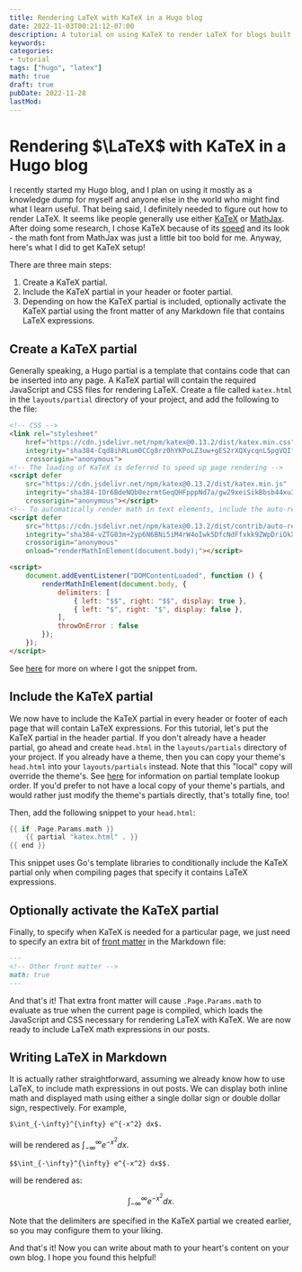 ```yaml
---
title: Rendering LaTeX with KaTeX in a Hugo blog
date: 2022-11-03T00:21:12-07:00
description: A tutorial on using KaTeX to render LaTeX for blogs built with Hugo.
keywords:
categories:
- tutorial
tags: ["hugo", "latex"]
math: true
draft: true
pubDate: 2022-11-28
lastMod:
---
```


# Rendering $\LaTeX$ with KaTeX in a Hugo blog

I recently started my Hugo blog, and I plan on using it mostly as a knowledge dump for myself and anyone else in the world who might find what I learn useful. That being said, I definitely needed to figure out how to render LaTeX. It seems like people generally use either [KaTeX](https://katex.org/) or [MathJax](https://www.mathjax.org/). After doing some research, I chose KaTeX because of its [speed](https://www.intmath.com/cg5/katex-mathjax-comparison.php) and its look - the math font from MathJax was just a little bit too bold for me. Anyway, here's what I did
to get KaTeX setup!

There are three main steps:

1. Create a KaTeX partial.
2. Include the KaTeX partial in your header or footer partial.
3. Depending on how the KaTeX partial is included, optionally activate the KaTeX partial using the front matter of any Markdown file that contains LaTeX expressions.

## Create a KaTeX partial

Generally speaking, a Hugo partial is a template that contains code that can be inserted into any
page. A KaTeX partial will contain the required JavaScript and CSS files for rendering LaTeX. Create a file called `katex.html` in the `layouts/partial` directory of your project, and add the following to the file:

```html
<!-- CSS -->
<link rel="stylesheet"
    href="https://cdn.jsdelivr.net/npm/katex@0.13.2/dist/katex.min.css"
    integrity="sha384-Cqd8ihRLum0CCg8rz0hYKPoLZ3uw+gES2rXQXycqnL5pgVQIflxAUDS7ZSjITLb5"
    crossorigin="anonymous">
<!-- The loading of KaTeX is deferred to speed up page rendering -->
<script defer
    src="https://cdn.jsdelivr.net/npm/katex@0.13.2/dist/katex.min.js"
    integrity="sha384-1Or6BdeNQb0ezrmtGeqQHFpppNd7a/gw29xeiSikBbsb44xu3uAo8c7FwbF5jhbd"
    crossorigin="anonymous"></script>
<!-- To automatically render math in text elements, include the auto-render extension -->
<script defer
    src="https://cdn.jsdelivr.net/npm/katex@0.13.2/dist/contrib/auto-render.min.js"
    integrity="sha384-vZTG03m+2yp6N6BNi5iM4rW4oIwk5DfcNdFfxkk9ZWpDriOkXX8voJBFrAO7MpVl"
    crossorigin="anonymous"
    onload="renderMathInElement(document.body);"></script>

<script>
    document.addEventListener("DOMContentLoaded", function () {
        renderMathInElement(document.body, {
            delimiters: [
                { left: "$$", right: "$$", display: true },
                { left: "$", right: "$", display: false },
            ],
            throwOnError : false
        });
    });
</script>
```

See [here](https://katex.org/docs/browser.html) for more on where I got the snippet from.

## Include the KaTeX partial

We now have to include the KaTeX partial in every header or footer of each page that will contain LaTeX expressions. For this tutorial, let's put the KaTeX partial in the header partial. If you don't already have a header partial, go ahead and create `head.html` in the `layouts/partials` directory of your project. If you already have a theme, then you can copy your theme's `head.html` into your `layouts/partials` instead. Note that this "local" copy will override the
theme's. See [here](https://gohugo.io/templates/partials/#partial-template-lookup-order) for
information on partial template lookup order. If you'd prefer to not have a local copy of your theme's partials, and would rather just modify the theme's partials directly, that's totally fine, too!

Then, add the following snippet to your `head.html`:

```go
{{ if .Page.Params.math }}
    {{ partial "katex.html" . }}
{{ end }}
```

This snippet uses Go's template libraries to conditionally include the KaTeX partial only when
compiling pages that specify it contains LaTeX expressions.

## Optionally activate the KaTeX partial

Finally, to specify when KaTeX is needed for a particular page, we just need to specify an extra bit of [front matter](https://gohugo.io/content-management/front-matter/) in the Markdown file:

```markdown
---
<!-- Other front matter -->
math: true
---
```

And that's it! That extra front matter will cause `.Page.Params.math` to evaluate as true when the current page is compiled, which loads the JavaScript and CSS necessary for rendering LaTeX with KaTeX. We are now ready to include LaTeX math expressions in our posts.

## Writing LaTeX in Markdown

It is actually rather straightforward, assuming we already know how to use LaTeX, to include math expressions in out posts. We can display both inline math and displayed math using either a single dollar sign or double dollar sign, respectively. For example,

```markdown
$\int_{-\infty}^{\infty} e^{-x^2} dx$.
```

will be rendered as $\int_{-\infty}^{\infty} e^{-x^2} dx$.

```markdown
$$\int_{-\infty}^{\infty} e^{-x^2} dx$$.
```

will be rendered as: 

$$
\int_{-\infty}^{\infty} e^{-x^2} dx.
$$

Note that the delimiters are specified in the KaTeX partial we created earlier, so you may configure them to your liking.

And that's it! Now you can write about math to your heart's content on your own blog. I hope you found this helpful!
